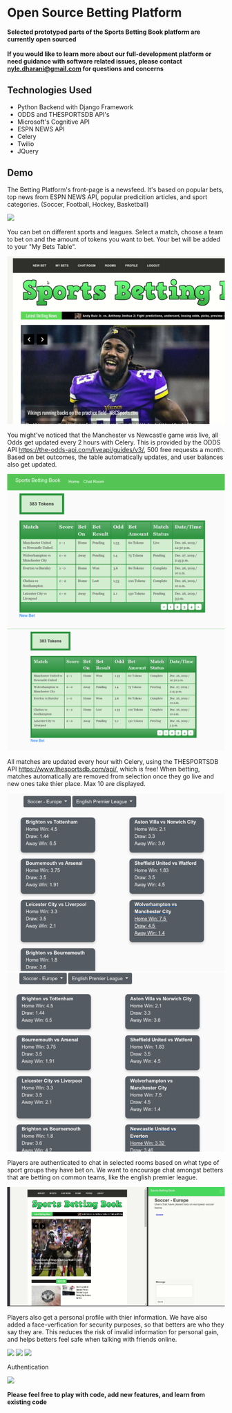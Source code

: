 # Open Source Betting Platform
**Selected prototyped parts of the Sports Betting Book platform are currently open sourced**
<br/>
<br/>
**If you would like to learn more about our full-development platform or need guidance with software related issues, please contact nyle.dharani@gmail.com for questions and concerns**
<br/>
## Technologies Used
- Python Backend with Django Framework
- ODDS and THESPORTSDB API's
- Microsoft's Cognitive API
- ESPN NEWS API
- Celery
- Twilio
- JQuery
## Demo

The Betting Platform's front-page is a newsfeed. It's based on popular bets, top news from ESPN NEWS API, popular predicition articles, and sport categories. (Soccer, Football, Hockey, Basketball) 

![](newsfeed.gif)

You can bet on different sports and leagues. Select a match, choose a team to bet on and the amount of tokens you want to bet. Your bet will be added to your "My Bets Table". 

![](making_a_bet.gif)

You might've noticed that the Manchester vs Newcastle game was live, all Odds get updated every 2 hours with Celery. This is provided by the ODDS API https://the-odds-api.com/liveapi/guides/v3/, 500 free requests a month. Based on bet outcomes, the table automatically updates, and user balances also get updated. 

![](tablelivegame.png)   ![](tablecompleted.png)

All matches are updated every hour with Celery, using the THESPORTSDB API https://www.thesportsdb.com/api/, which is free! When betting, matches automatically are removed from selection once they go live and new ones take thier place. Max 10 are displayed. 

![](CompletedGames.png) 
![](NewGames.png) 

Players are authenticated to chat in selected rooms based on what type of sport groups they have bet on. We want to encourage chat amongst betters that are betting on common teams, like the english premier league. 

![](chat.gif)

Players also get a personal profile with thier information. We have also added a face-verfication for security purposes, so that betters are who they say they are. This reduces the risk of invalid information for personal gain, and helps betters feel safe when talking with friends online. 

![](profile.gif)
![](face_verification.gif)
![](face_verification.png)

Authentication

![](authenticated.gif)


**Please feel free to play with code, add new features, and learn from existing code**



